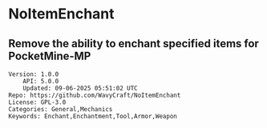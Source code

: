 # NoItemEnchant
## Remove the ability to enchant specified items for PocketMine-MP
```properties
Version: 1.0.0
    API: 5.0.0
    Updated: 09-06-2025 05:51:02 UTC
Repo: https://github.com/WavyCraft/NoItemEnchant
License: GPL-3.0
Categories: General,Mechanics
Keywords: Enchant,Enchantment,Tool,Armor,Weapon
```